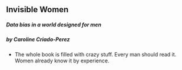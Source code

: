 ## Invisible Women

##### Data bias in a world designed for men

##### by Caroline Criado-Perez

* The whole book is filled with crazy stuff. Every man should read it. Women already know it by experience.

